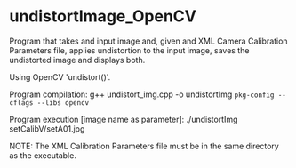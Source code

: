 # undistortImage_OpenCV
Program that takes and input image and, given and XML Camera Calibration Parameters file, applies undistortion to the input image, saves the undistorted image and displays both.

Using OpenCV 'undistort()'.

Program compilation:
g++ undistort_img.cpp -o undistortImg `pkg-config --cflags --libs opencv`

Program execution [image name as parameter]:
./undistortImg  setCalibV/setA01.jpg

NOTE: The XML Calibration Parameters file must be in the same directory as the executable.
